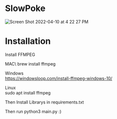 # SlowPoke

![Screen Shot 2022-04-10 at 4 22 27 PM](https://user-images.githubusercontent.com/30321729/162638288-a7c01abf-1365-443f-a8d1-63f4a9005afb.png)

# Installation 

Install FFMPEG

MAC\ 
brew install ffmpeg

Windows\
https://windowsloop.com/install-ffmpeg-windows-10/

Linux\
sudo apt install ffmpeg


Then Install Librarys in requirements.txt 

Then run python3 main.py :)
